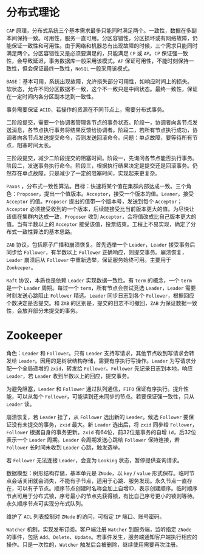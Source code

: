 # 分布式理论

`CAP` 原理，分布式系统三个基本需求最多只能同时满足两个。一致性，数据在多副本间保持一致。可用性，服务一直可用。分区容错性，分区损坏或有网络故障，仍能保证一致性和可用性。由于网络和机器总有出现故障的时候，三个需求只能同时满足两个。分区容错性又是必须要满足的，只能满足 `CP` 或 `AP`。`CP` 保证强一致性，会导致延迟，事务数据库一般采用该模式。`AP` 保证可用性，不能时刻保持一致性，但会保证最终一致性，`NoSQL` 一般采用该模式。

`BASE`：基本可用，系统出现故障，允许损失部分可用性，如响应时间上的损失。软状态，允许不同分区数据不一致，这个不一致只是中间状态。最终一致性，保证在一定时间内各分区副本达到一致性。

事务需要保证 `ACID`，若操作的资源在不同节点上，需要分布式事务。

二阶段提交，需要一个协调者管理各节点的事务状态。阶段一，协调者向各节点发送消息，各节点执行事务将结果反馈给协调者。阶段二，若所有节点执行成功，协调者向各节点发送提交命令，否则发送回滚命令。问题：单点故障，要等待所有节点，阻塞时间太长。

三阶段提交，减少二阶段提交的阻塞时间。阶段一，先询问各节点能否执行事务。阶段二，发送事务执行命令。阶段三，根据执行结果决定是提交还是回滚事务。仍然存在单点故障，只是减少了一定的阻塞时间，实现起来更复杂。

`Paxos` ，分布式一致性算法。目标：快速将某个值在集群内部达成一致。三个角色：`Proposer`，提出一个值版本。`Acceptor`，接受一个版本的值。`Leaner`，接受 `Acceptor` 的值。`Proposer` 提出的值带一个版本号，发送到每个 `Acceptor`；`Acceptor` 必须接受收到的一个版本，后续能接受比当前版本更大的值。为尽快让该值在集群内达成一致，`Proposer` 收到 `Acceptor`，会将值改成比自己版本更大的值。当有半数以上的 `Acceptor` 接受该值，投票结束。工程上不易实现，确定了分布式一致性算法的基本思路。

`ZAB` 协议，包括原子广播和崩溃恢复。首先选举一个 `Leader`，`Leader` 接受事务后同步给 `Follower`，有半数以上 `Follower` 正确响应，则提交事务。崩溃恢复，`Leader` 崩溃后从 `Follower` 中重新选举，保证服务始终可用。主要用于 `Zookeeper`。

`Raft` 协议，本质也是依赖 `Leader` 实现数据一致性。有 `term` 的概念，一个 `term` 是一个 `Leader` 周期。每过一个 `term`，所有节点会尝试竞选 `Leader`，`Leader` 需要时刻发送心跳阻止 `Follower` 精选。`Leader` 同步日志到各个 `Follower`，根据回应个数决定是否提交。和 `ZAB` 的区别是，提交的日志不可撤回，`ZAB` 为保证数据一致性，会放弃部分未提交的事务。

# Zookeeper

角色：`Leader` 和 `Follower`。只有 `Leader` 支持写请求，其他节点收到写请求会转发给 `Leader`。因用的是树状结构存储，需要有序执行写操作。`Leader` 为写请求分配一个全局递增的 `zxid`，转发给 `Follower`。`Follower` 先记录日志到本地，响应 `Leader`，若 `Leader` 收到半数以上的回应，提交事务。

为避免阻塞，`Leader` 和 `Follower` 通过队列通信，`FIFO` 保证有序执行。提升性能，可以从每个 `Follower`，可能读到还未同步的节点。若要保证强一致性，只从 `Leader` 读。

崩溃恢复，若 `Leader` 挂了，从 `Follower` 选出新的 `Leader`。候选 `Follower` 要保证没有未提交的事务，`zxid` 最大。新 `Leader` 选出后，将 `zxid` 同步给 `Follower`，`Follower` 根据自身的事务更新。`zxid` 有64位，前32位是事务的自增 `id`，后32位表示一个 `Leader` 周期。`Leader` 会周期发送心跳给 `Follower` 保持连接，若 `Follower` 长时间未收到 `Leader` 心跳，触发选举。

若 `Follower` 无法连接 `Leader`，会变为 `Looking` 状态，暂停提供查询请求。

数据模型：树形结构存储，基本单元是 `ZNode`，以 `key` / `value` 形式保存。临时节点会话关闭就会消失，不能有子节点，适用于心跳、服务发现。永久节点一直存在，可以有子节点。顺序节点创建时名称会加上自增ID，表示创建顺序。临时顺序节点可用于分布式锁，序号最小的节点先获得锁，有比自己序号更小的锁则等待。永久顺序节点可实现分布式队列。

维护了 `ACL` 列表控制对 `ZNode` 的访问，可指定 `IP` 端口、账号密码。

`Watcher` 机制，实现发布订阅。客户端注册 `Watcher` 到服务端，监听指定 `ZNode` 的事件，包括 `Add`、`Delete`、`Update`。若事件发生，服务端通知客户端执行相应的操作。只是一次性的，`Watcher` 触发后会被删除，继续使用需要再次注册。
